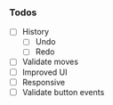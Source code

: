 ### Todos

- [ ] History
  - [ ] Undo
  - [ ] Redo
- [ ] Validate moves
- [ ] Improved UI
- [ ] Responsive
- [ ] Validate button events
